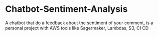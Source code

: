 # Chatbot-Sentiment-Analysis
A chatbot that do a feedback about the sentiment of your comment, is a personal project with AWS tools like Sagermaker, Lambdas, S3, CI CD
